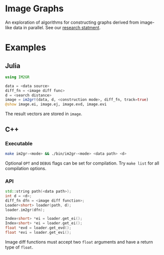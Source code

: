 Image Graphs
============

An exploration of algorithms for constructing graphs derived from image-like
data in parallel. See our [research statment](docs/rs/research-statement.pdf).

# Examples

## Julia
```julia
using IM2GR

data = <data source>
diff_fn = <image diff func>
d = <search distance>
image = im2gr!(data, d, <construction mode>, diff_fn, track=true)
@show image.ei, image.ej, image.evd, image.evi
```
The result vectors are stored in `image`.

## C++
### Executable
```bash
make im2gr-<mode> && ./bin/im2gr-<mode> <data path> <d>
```
Optional `OPT` and `DEBUG` flags can be set for compilation.
Try `make list` for all compilation options.

### API
```cpp
std::string path(<data path>);
int d = <d>;
diff_fn dfn = <image diff function>;
Loader<short> loader(path, d);
loader.im2gr(dfn);

Index<short> *ei = loader.get_ei();
Index<short> *ei = loader.get_ei();
float *evd = loader.get_evd();
float *evi = loader.get_evi();
```
Image diff functions must accept two `float` arguments and have a return type
of `float`.

